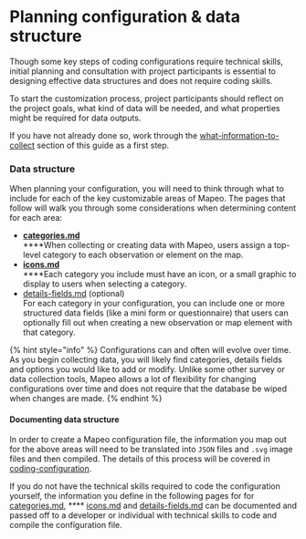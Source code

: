 # Planning configuration & data structure

Though some key steps of coding configurations require technical skills, initial planning and consultation with project participants is essential to designing effective data structures and does not require coding skills.

To start the customization process, project participants should reflect on the project goals, what kind of data will be needed, and what properties might be required for data outputs.

If you have not already done so, work through the [what-information-to-collect](../../../../essentials-for-a-successful-mapeo-project/planning/what-information-to-collect/ "mention") section of this guide as a first step.

### **Data structure**

When planning your configuration, you will need to think through what to include for each of the key customizable areas of Mapeo. The pages that follow will walk you through some considerations when determining content for each area:

* ****[categories.md](categories.md "mention")****\
  ****When collecting or creating data with Mapeo, users assign a top-level category to each observation or element on the map.
* ****[icons.md](icons.md "mention")****\
  ****Each category you include must have an icon, or a small graphic to display to users when selecting a category.
* [details-fields.md](details-fields.md "mention") (optional)\
  For each category in your configuration, you can include one or more structured data fields (like a mini form or questionnaire) that users can optionally fill out when creating a new observation or map element with that category.

{% hint style="info" %}
Configurations can and often will evolve over time. As you begin collecting data, you will likely find categories, details fields and options you would like to add or modify. Unlike some other survey or data collection tools, Mapeo allows a lot of flexibility for changing configurations over time and does not require that the database be wiped when changes are made.
{% endhint %}

#### **Documenting data structure**

In order to create a Mapeo configuration file, the information you map out for the above areas will need to be translated into `JSON` files and `.svg` image files and then compiled. The details of this process will be covered in [coding-configuration](../coding-configuration/ "mention").

If you do not have the technical skills required to code the configuration yourself, the information you define in the following pages for for [categories.md](categories.md "mention"), **** [icons.md](icons.md "mention") and [details-fields.md](details-fields.md "mention") can be documented and passed off to a developer or individual with technical skills to code and compile the configuration file.
